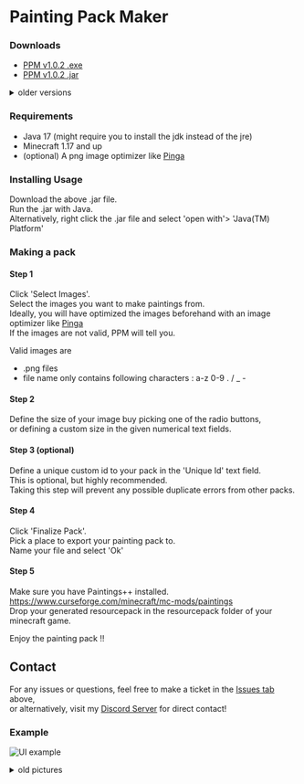 # Painting Pack Maker

### Downloads

- [PPM v1.0.2 .exe](http://adfoc.us/78400485727042)
- [PPM v1.0.2 .jar](http://adfoc.us/78400485740987)

<details>
<summary>older versions</summary>

- [PPM v1.0.0](http://adfoc.us/7840041)

</details>

### Requirements

- Java 17 (might require you to install the jdk instead of the jre)
- Minecraft 1.17 and up
- (optional) A png image optimizer like [Pinga](https://css-ig.net/pinga)

### Installing  Usage

Download the above .jar file.  
Run the .jar with Java.  
Alternatively, right click the .jar file and select 'open with'> 'Java(TM) Platform'

### Making a pack

#### Step 1

Click 'Select Images'.  
Select the images you want to make paintings from.   
Ideally, you will have optimized the images beforehand with an image optimizer like [Pinga](https://css-ig.net/pinga)  
If the images are not valid, PPM will tell you.

Valid images are

- .png files
- file name only contains following characters : a-z 0-9 . / _ -

#### Step 2

Define the size of your image buy picking one of the radio buttons,  
or defining a custom size in the given numerical text fields.

#### Step 3 (optional)

Define a unique custom id to your pack in the 'Unique Id' text field.  
This is optional, but highly recommended.  
Taking this step will prevent any possible duplicate errors from other packs.

#### Step 4

Click 'Finalize Pack'.    
Pick a place to export your painting pack to.  
Name your file and select 'Ok'

#### Step 5

Make sure you have Paintings++ installed.  
https://www.curseforge.com/minecraft/mc-mods/paintings  
Drop your generated resourcepack in the resourcepack folder of your minecraft game.

Enjoy the painting pack !!

## Contact

For any issues or questions, feel free to make a ticket in
the [Issues tab](https://github.com/AbsolemJackdaw/PaintingPackMaker/issues) above,  
or alternatively, visit my [Discord Server](https://discord.gg/8MEdFZh) for direct contact!

### Example

![UI example](https://i.imgur.com/CrLRP9g.png)
<details>
<summary>old pictures</summary>

![UI example](https://i.imgur.com/4upR0iJ.png)

</details>

